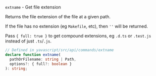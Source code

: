 `extname` - Get file extension

Returns the file extension of the file at a given path.

If the file has no extension (eg `Makefile`, etc), then `''` will be returned.

Pass `{ full: true }` to get compound extensions, eg `.d.ts` or `.test.js` instead of just `.ts`/`.js`.

```ts
// Defined in yavascript/src/api/commands/extname
declare function extname(
  pathOrFilename: string | Path,
  options?: { full?: boolean }
): string;
```
